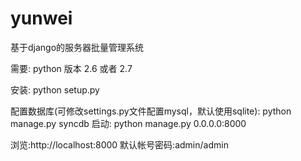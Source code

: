 yunwei
======================

基于django的服务器批量管理系统

需要:
    python 版本 2.6 或者 2.7
    
安装:
    python setup.py
    
配置数据库(可修改settings.py文件配置mysql，默认使用sqlite):
    python manage.py syncdb
启动:
    python manage.py 0.0.0.0:8000

浏览:http://localhost:8000
    默认帐号密码:admin/admin
